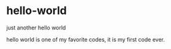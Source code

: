 # hello-world
just another hello world

hello world is one of my favorite codes, it is my first code ever.
